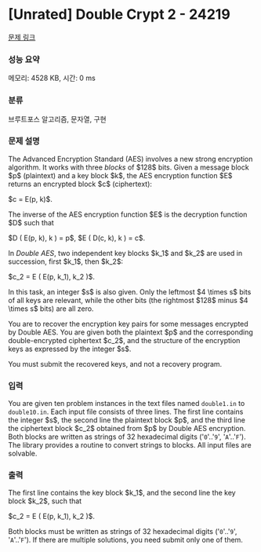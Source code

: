 # [Unrated] Double Crypt  2 - 24219 

[문제 링크](https://www.acmicpc.net/problem/24219) 

### 성능 요약

메모리: 4528 KB, 시간: 0 ms

### 분류

브루트포스 알고리즘, 문자열, 구현

### 문제 설명

<p>The Advanced Encryption Standard (AES) involves a new strong encryption algorithm. It works with three <em>blocks</em> of $128$ bits. Given a message block $p$ (plaintext) and a key block $k$, the AES encryption function $E$ returns an encrypted block $c$ (ciphertext):</p>

<p>$c = E(p, k)$.</p>

<p>The inverse of the AES encryption function $E$ is the decryption function $D$ such that</p>

<p>$D ( E(p, k), k ) = p$, $E ( D(c, k), k ) = c$.</p>

<p>In <em>Double AES</em>, two independent key blocks $k_1$ and $k_2$ are used in succession, first $k_1$, then $k_2$:</p>

<p>$c_2 = E ( E(p, k_1), k_2 )$.</p>

<p>In this task, an integer $s$ is also given. Only the leftmost $4 \times s$ bits of all keys are relevant, while the other bits (the rightmost $128$ minus $4 \times s$ bits) are all zero.</p>

<p>You are to recover the encryption key pairs for some messages encrypted by Double AES. You are given both the plaintext $p$ and the corresponding double-encrypted ciphertext $c_2$, and the structure of the encryption keys as expressed by the integer $s$.</p>

<p>You must submit the recovered keys, and not a recovery program.</p>

### 입력 

 <p>You are given ten problem instances in the text files named <code>double1.in</code> to <code>double10.in</code>. Each input file consists of three lines. The first line contains the integer $s$, the second line the plaintext block $p$, and the third line the ciphertext block $c_2$ obtained from $p$ by Double AES encryption. Both blocks are written as strings of 32 hexadecimal digits ('<code>0</code>'..'<code>9</code>', '<code>A</code>'..'<code>F</code>'). The library provides a routine to convert strings to blocks. All input files are solvable.</p>

### 출력 

 <p>The first line contains the key block $k_1$, and the second line the key block $k_2$, such that </p>

<p>$c_2 = E ( E(p, k_1), k_2 )$.</p>

<p>Both blocks must be written as strings of 32 hexadecimal digits ('<code>0</code>'..'<code>9</code>', '<code>A</code>'..'<code>F</code>'). If there are multiple solutions, you need submit only one of them.</p>


